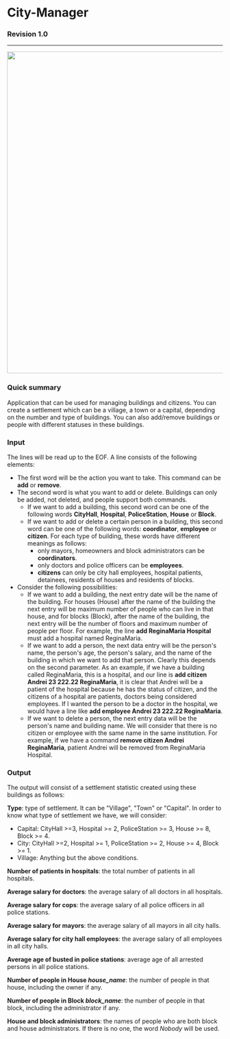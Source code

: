 # City-Manager
### Revision 1.0

---

<img src="https://webstockreview.net/images/cityscape-clipart-city-boston-15.png" width='750'>


### Quick summary

Application that can be used for managing buildings and citizens. You can create a settlement which can be a village, a town or a capital, depending on the number and type of buildings. You can also add/remove buildings or people with different statuses in these buildings.

### Input

The lines will be read up to the EOF. A line consists of the following elements:
+ The first word will be the action you want to take. This command can be **add** or **remove**.
+ The second word is what you want to add or delete. Buildings can only be added, not deleted, and people support both commands.
    - If we want to add a building, this second word can be one of the following words **CityHall**, **Hospital**, **PoliceStation**, **House** or **Block**.
    - If we want to add or delete a certain person in a building, this second word can be one of the following words: **coordinator**, **employee** or **citizen**. For each type of building, these words have different meanings as follows:
      + only mayors, homeowners and block administrators can be **coordinators**.
      + only doctors and police officers can be **employees**.
      + **citizens** can only be city hall employees, hospital patients, detainees, residents of houses and residents of blocks.
+ Consider the following possibilities:
  - If we want to add a building, the next entry date will be the name of the building. For houses (House) after the name of the building the next entry will be maximum number of people who can live in that house, and for blocks (Block), after the name of the building, the next entry will be the number of floors and maximum number of people per floor. For example, the line **add ReginaMaria Hospital** must add a hospital named ReginaMaria.
  - If we want to add a person, the next data entry will be the person's name, the person's age, the person's salary, and the name of the building in which we want to add that person. Clearly this depends on the second parameter. As an example, if we have a building called ReginaMaria, this is a hospital, and our line is **add citizen Andrei 23 222.22 ReginaMaria**, it is clear that Andrei will be a patient of the hospital because he has the status of citizen, and the citizens of a hospital are patients, doctors being considered employees. If I wanted the person to be a doctor in the hospital, we would have a line like **add employee Andrei 23 222.22 ReginaMaria**.
  - If we want to delete a person, the next entry data will be the person's name and building name. We will consider that there is no citizen or employee with the same name in the same institution. For example, if we have a command **remove citizen Andrei ReginaMaria**, patient Andrei will be removed from ReginaMaria Hospital.

### Output

The output will consist of a settlement statistic created using these buildings as follows:

**Type**: type of settlement. It can be "Village", "Town" or "Capital". In order to know what type of settlement we have, we will consider:
  + Capital: CityHall >=3, Hospital >= 2, PoliceStation >= 3, House >= 8, Block >= 4.
  + City: CityHall >=2, Hospital >= 1, PoliceStation >= 2, House >= 4, Block >= 1.
  + Village: Anything but the above conditions.

**Number of patients in hospitals**: the total number of patients in all hospitals.

**Average salary for doctors**: the average salary of all doctors in all hospitals.

**Average salary for cops**: the average salary of all police officers in all police stations.

**Average salary for mayors**: the average salary of all mayors in all city halls.

**Average salary for city hall employees**: the average salary of all employees in all city halls.

**Average age of busted in police stations**: average age of all arrested persons in all police stations.

**Number of people in House *house_name***: the number of people in that house, including the owner if any.

**Number of people in Block *block_name***: the number of people in that block, including the administrator if any.

**House and block administrators**: the names of people who are both block and house administrators. If there is no one, the word *Nobody* will be used.
